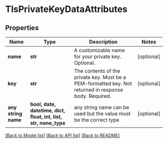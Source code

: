 # TlsPrivateKeyDataAttributes


## Properties
Name | Type | Description | Notes
------------ | ------------- | ------------- | -------------
**name** | **str** | A customizable name for your private key. Optional. | [optional] 
**key** | **str** | The contents of the private key. Must be a PEM-formatted key. Not returned in response body. Required. | [optional] 
**any string name** | **bool, date, datetime, dict, float, int, list, str, none_type** | any string name can be used but the value must be the correct type | [optional]

[[Back to Model list]](../README.md#documentation-for-models) [[Back to API list]](../README.md#documentation-for-api-endpoints) [[Back to README]](../README.md)


